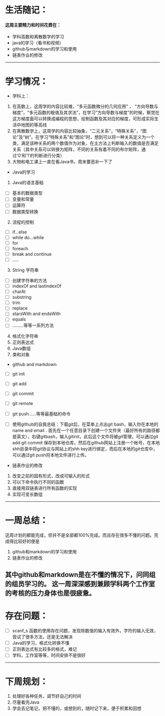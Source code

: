 # 生活随记：
#### 这周主要精力和时间花费在：
- 学科高数和离散数学的学习
- java的学习（看书和视频）
- github与markdown的学习和使用
- 链表作业的修改


---

# 学习情况：

- 学科上：
1. 在高数上，这周学的内容比较难，“多元函数微分的几何应用”  ， “方向导数与梯度”，“多元函数的极值及其求法”，在学习“方向导数与梯度”的时候，察觉在这方梯度面可以转换成编程的思想，绘制函数及其对应的梯度，可形成实际生活中地图的等高线
2. 在离散数学上，这周学的内容比较抽象，“二元关系”，“特殊关系”，“图论”及“树”。在学习“特殊关系”和“图论”时，想到可以将一种关系定义为一个类，满足该种关系的两个数值作为对象，在主方法上判断输入的数值是否满足关系（其中关系可以转换为矩阵，不同的关系有着不同的布尔矩阵，通过‘0’和‘1’的判断进行分类）
3. 大物和电工课上一直在看Java书，周末要恶补一下了
- Java的学习
1. Java的语言基础
- [ ] 基本的数据类型
- [ ] 变量和常量
- [ ] 运算符
- [ ] 数据类型转换
2. 流程的控制
- [ ] if...else
- [ ] while   do...while
- [ ] for 
- [ ] foreach
- [ ] break and continue
- [ ] .....
3. String 字符串
- [ ] 创建字符串的方法
- [ ] indexOf and lastIndexOf
- [ ] charAt
- [ ] substring
- [ ] trim
- [ ] replace
- [ ] starsWith and endsWith
- [ ] equals
- [ ] .........等等一系列方法
4. 格式化字符串
5. 正则表达式
6. Java数组
7. 类和对象
- github and markdown
- [ ] git init
- [ ] git add
- [ ] git commit
- [ ] git remote
- [ ] git push......等等最基础的命令
- [ ] 使用github的自我总结：下载git后，在菜单上点出git bash，输入你在本地的name and email  .  首先在一个任意目录下创建一个文件夹（最好所有的路径都是英文），右键gitbash，输入gitinit，此后这个文件将被git管理，可以通过git add git commit 保存到本地仓库，然后在github网站上注册一个帐号，在本地shh目录中将git协议与网站上的shh key进行绑定，而后在本地的git仓库中，可以通过git push将本地文件进行上传。


- 链表作业的修改
1. 改变之前的固有形式，改成可输入的形式
2. 可以下命令执行不同的函数
3. 直接用双链表进行所有函数的实现
4. 实现可变长数组
--- 

# 一周总结：
这周计划的都能完成，但并不是全部都100%完成。而且存在很多不懂的问题。完成得比较好的便是
1. github和markdown的学习和使用
2. 链表作业的修改

其中github和markdown是在不懂的情况下，问同组的组员学习的。
这一周深深感到兼顾学科两个工作室的考核的压力身体也是很疲惫。
---

# 存在问题：
- [ ] scanf_s 函数的使用存在问题，发现除数值的输入有效外，字符的输入无效，尝试了很多方法，还是无法解决
- [ ] Java的学习，格式化转换不懂
- [ ] 正则表达式有比较多的格式，难记
- [ ] 学科，工作室等等，时间安排不是很好
--- 

# 下周规划：
1. 处理好各种任务，调节好自己的时间
2. 尽量看完Java
3. 学会去记笔记，把不懂的，或想到的，随时记下来，便于积累和回想
 
